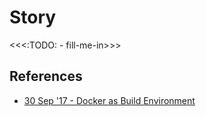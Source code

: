 # Story

<<<:TODO: - fill-me-in>>>

## References

* [30 Sep '17 - Docker as Build Environment](https://www.rainerhahnekamp.com/en/docker-build-environment/)
